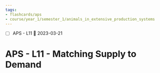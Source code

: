 ```yaml
---
tags:
- flashcards/aps
- course/year_1/semester_1/animals_in_extensive_production_systems
---
```


- [ ] APS - L11 📅 2023-03-21

# APS - L11 - Matching Supply to Demand

